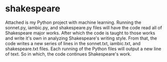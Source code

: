 # shakespeare

Attached is my Python project with machine learning. Running the sonnet.py, iambic.py, and shakespeare.py files will have the code read 
all of Shakespeare major works. After which the code is taught to those works and write it's own in analyzing Shakespeare's writing style.
From that, the code writes a new series of lines in the sonnet.txt, iambic.txt, and shakespeare.txt files. Each running of the Python files
will output a new line of text. So in which, the code continues Shakespeare's work.
